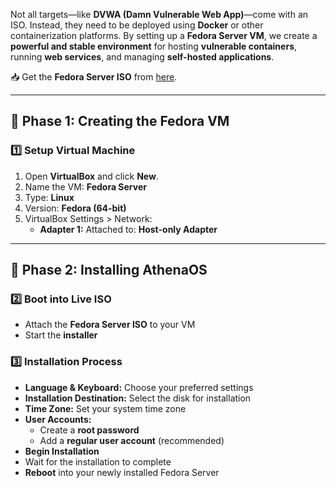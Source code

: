 Not all targets—like **DVWA (Damn Vulnerable Web App)**—come with an ISO. Instead, they need to be deployed using **Docker** or other containerization platforms.
By setting up a **Fedora Server VM**, we create a **powerful and stable environment** for hosting **vulnerable containers**, running **web services**, and managing **self-hosted applications**.

📥 Get the **Fedora Server ISO** from [here](https://fedoraproject.org/server/).

---

## **📌 Phase 1: Creating the Fedora VM**
### **1️⃣ Setup Virtual Machine**

1. Open **VirtualBox** and click **New**.
2. Name the VM: **Fedora Server**
3. Type: **Linux**
4. Version: **Fedora (64-bit)**
5. VirtualBox Settings > Network:
    - **Adapter 1:** Attached to: **Host-only Adapter**

---

## **📌 Phase 2: Installing AthenaOS**
### **2️⃣ Boot into Live ISO**

- Attach the **Fedora Server ISO** to your VM
- Start the **installer**

### **3️⃣ Installation Process**

- **Language & Keyboard:** Choose your preferred settings
- **Installation Destination:** Select the disk for installation
- **Time Zone:** Set your system time zone
- **User Accounts:**
    - Create a **root password**
    - Add a **regular user account** (recommended)
- **Begin Installation**
- Wait for the installation to complete
- **Reboot** into your newly installed Fedora Server